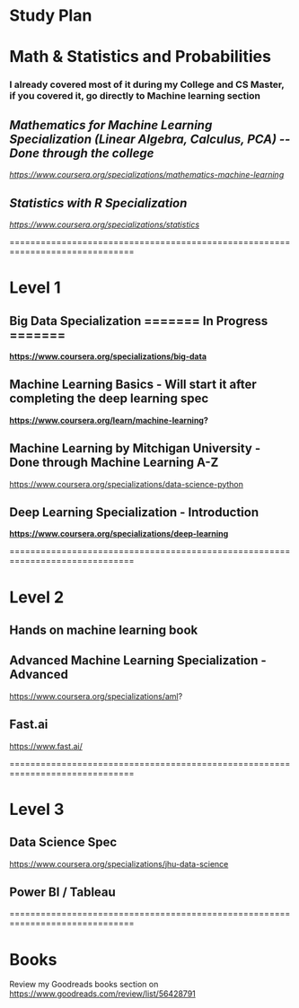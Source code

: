 # Study Plan

# Math & Statistics and Probabilities

### I already covered most of it during my College and CS Master, if you covered it, go directly to Machine learning section

## <i> Mathematics for Machine Learning Specialization (Linear Algebra, Calculus, PCA) -- Done through the college 
https://www.coursera.org/specializations/mathematics-machine-learning

## Statistics with R Specialization
https://www.coursera.org/specializations/statistics
</i>

==============================================================================

# Level 1

## Big Data Specialization ======= In Progress =======
<b> https://www.coursera.org/specializations/big-data </b> 

## Machine Learning Basics - Will start it after completing the deep learning spec
<b> https://www.coursera.org/learn/machine-learning? </b> 

## Machine Learning by Mitchigan University - Done through Machine Learning A-Z
https://www.coursera.org/specializations/data-science-python

## Deep Learning Specialization - Introduction
<b> https://www.coursera.org/specializations/deep-learning </b> 

==============================================================================

# Level 2

## Hands on machine learning book

## Advanced Machine Learning Specialization - Advanced
https://www.coursera.org/specializations/aml?

## Fast.ai
https://www.fast.ai/

==============================================================================

# Level 3

## Data Science Spec 
https://www.coursera.org/specializations/jhu-data-science

## Power BI / Tableau

==============================================================================

# Books
Review my Goodreads books section on
https://www.goodreads.com/review/list/56428791
